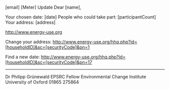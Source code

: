 [email]
[Meter] Update
Dear [name],

Your chosen date: [date]
People who could take part: [participantCount]
Your address:
[address]

http://www.energy-use.org

Change your address:
http://www.energy-use.org/hhq.php?id=[householdID]&sc=[securityCode]&pn=1

Find a new date:
http://www.energy-use.org/hhq.php?id=[householdID]&sc=[securityCode]&pn=17

--------------------
Dr Philipp Grünewald
EPSRC Fellow
Environmental Change Institute
University of Oxford
01865 275864

